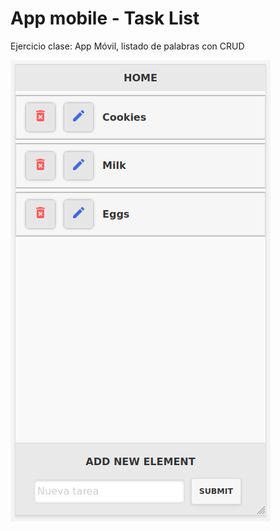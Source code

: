 # App mobile - Task List

Ejercicio clase: App Móvil, listado de palabras con CRUD

![homePage](https://raw.githubusercontent.com/jcsalinas20/task-list-cordova/main/images/home.png)
